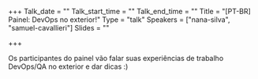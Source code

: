 +++
Talk_date = ""
Talk_start_time = ""
Talk_end_time = ""
Title = "[PT-BR] Painel: DevOps no exterior!"
Type = "talk"
Speakers = ["nana-silva", "samuel-cavallieri"]
Slides = ""

+++

Os participantes do painel vão falar suas experiências de trabalho DevOps/QA no exterior e dar dicas :)